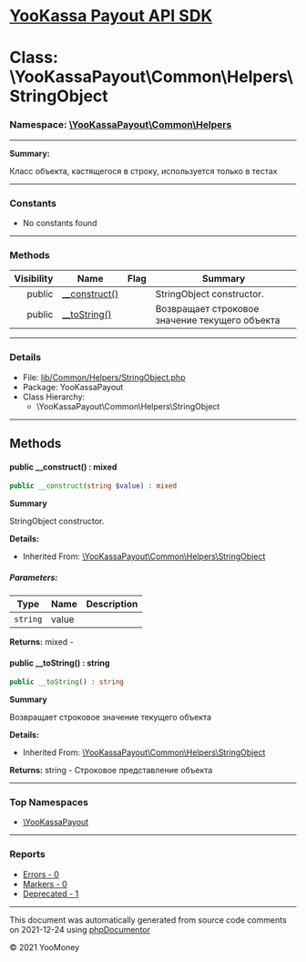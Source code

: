 # [YooKassa Payout API SDK](../home.md)

# Class: \YooKassaPayout\Common\Helpers\StringObject
### Namespace: [\YooKassaPayout\Common\Helpers](../namespaces/yookassapayout-common-helpers.md)
---
**Summary:**

Класс объекта, кастящегося в строку, используется только в тестах

---
### Constants
* No constants found
---
### Methods
| Visibility | Name | Flag | Summary |
| ----------:| ---- | ---- | ------- |
| public | [__construct()](../classes/YooKassaPayout-Common-Helpers-StringObject.md#method___construct) |  | StringObject constructor. |
| public | [__toString()](../classes/YooKassaPayout-Common-Helpers-StringObject.md#method___toString) |  | Возвращает строковое значение текущего объекта |
---
### Details
* File: [lib/Common/Helpers/StringObject.php](../../lib/Common/Helpers/StringObject.php)
* Package: YooKassaPayout
* Class Hierarchy:
  * \YooKassaPayout\Common\Helpers\StringObject

---
## Methods
<a name="method___construct" class="anchor"></a>
#### public __construct() : mixed

```php
public __construct(string $value) : mixed
```

**Summary**

StringObject constructor.

**Details:**
* Inherited From: [\YooKassaPayout\Common\Helpers\StringObject](../classes/YooKassaPayout-Common-Helpers-StringObject.md)
##### Parameters:
| Type | Name | Description |
| ---- | ---- | ----------- |
| <code lang="php">string</code> | value  |  |

**Returns:** mixed - 


<a name="method___toString" class="anchor"></a>
#### public __toString() : string

```php
public __toString() : string
```

**Summary**

Возвращает строковое значение текущего объекта

**Details:**
* Inherited From: [\YooKassaPayout\Common\Helpers\StringObject](../classes/YooKassaPayout-Common-Helpers-StringObject.md)

**Returns:** string - Строковое представление объекта



---

### Top Namespaces

* [\YooKassaPayout](../namespaces/yookassapayout.md)

---

### Reports
* [Errors - 0](../reports/errors.md)
* [Markers - 0](../reports/markers.md)
* [Deprecated - 1](../reports/deprecated.md)

---

This document was automatically generated from source code comments on 2021-12-24 using [phpDocumentor](http://www.phpdoc.org/)

&copy; 2021 YooMoney